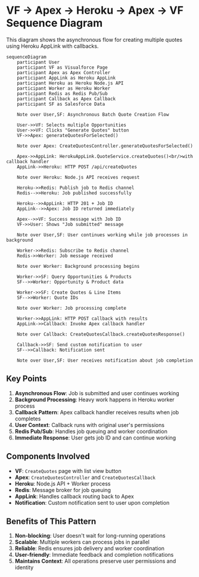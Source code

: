 # VF → Apex → Heroku → Apex → VF Sequence Diagram

This diagram shows the asynchronous flow for creating multiple quotes using Heroku AppLink with callbacks.

```mermaid
sequenceDiagram
    participant User
    participant VF as Visualforce Page
    participant Apex as Apex Controller
    participant AppLink as Heroku AppLink
    participant Heroku as Heroku Node.js API
    participant Worker as Heroku Worker
    participant Redis as Redis Pub/Sub
    participant Callback as Apex Callback
    participant SF as Salesforce Data

    Note over User,SF: Asynchronous Batch Quote Creation Flow
    
    User->>VF: Selects multiple Opportunities
    User->>VF: Clicks "Generate Quotes" button
    VF->>Apex: generateQuotesForSelected()
    
    Note over Apex: CreateQuotesController.generateQuotesForSelected()
    
    Apex->>AppLink: HerokuAppLink.QuoteService.createQuotes()<br/>with callback handler
    AppLink->>Heroku: HTTP POST /api/createQuotes
    
    Note over Heroku: Node.js API receives request
    
    Heroku->>Redis: Publish job to Redis channel
    Redis-->>Heroku: Job published successfully
    
    Heroku-->>AppLink: HTTP 201 + Job ID
    AppLink-->>Apex: Job ID returned immediately
    
    Apex-->>VF: Success message with Job ID
    VF->>User: Shows "Job submitted" message
    
    Note over User,SF: User continues working while job processes in background
    
    Worker->>Redis: Subscribe to Redis channel
    Redis->>Worker: Job message received
    
    Note over Worker: Background processing begins
    
    Worker->>SF: Query Opportunities & Products
    SF-->>Worker: Opportunity & Product data
    
    Worker->>SF: Create Quotes & Line Items
    SF-->>Worker: Quote IDs
    
    Note over Worker: Job processing complete
    
    Worker->>AppLink: HTTP POST callback with results
    AppLink->>Callback: Invoke Apex callback handler
    
    Note over Callback: CreateQuotesCallback.createQuotesResponse()
    
    Callback->>SF: Send custom notification to user
    SF-->>Callback: Notification sent
    
    Note over User,SF: User receives notification about job completion
```

## Key Points

1. **Asynchronous Flow**: Job is submitted and user continues working
2. **Background Processing**: Heavy work happens in Heroku worker process
3. **Callback Pattern**: Apex callback handler receives results when job completes
4. **User Context**: Callback runs with original user's permissions
5. **Redis Pub/Sub**: Handles job queuing and worker coordination
6. **Immediate Response**: User gets job ID and can continue working

## Components Involved

- **VF**: `CreateQuotes` page with list view button
- **Apex**: `CreateQuotesController` and `CreateQuotesCallback`
- **Heroku**: Node.js API + Worker process
- **Redis**: Message broker for job queuing
- **AppLink**: Handles callback routing back to Apex
- **Notification**: Custom notification sent to user upon completion

## Benefits of This Pattern

1. **Non-blocking**: User doesn't wait for long-running operations
2. **Scalable**: Multiple workers can process jobs in parallel
3. **Reliable**: Redis ensures job delivery and worker coordination
4. **User-friendly**: Immediate feedback and completion notifications
5. **Maintains Context**: All operations preserve user permissions and identity
